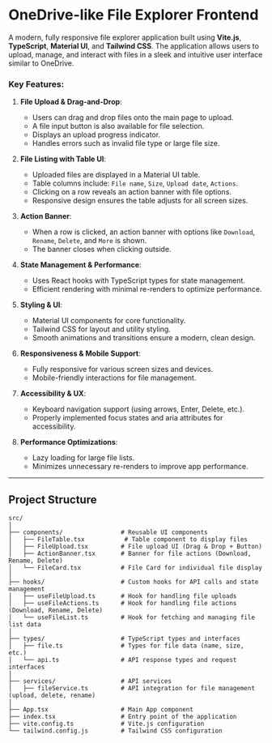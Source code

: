 # OneDrive-like File Explorer Frontend

A modern, fully responsive file explorer application built using **Vite.js**, **TypeScript**, **Material UI**, and **Tailwind CSS**. The application allows users to upload, manage, and interact with files in a sleek and intuitive user interface similar to OneDrive. 

### Key Features:
1. **File Upload & Drag-and-Drop**:
   - Users can drag and drop files onto the main page to upload.
   - A file input button is also available for file selection.
   - Displays an upload progress indicator.
   - Handles errors such as invalid file type or large file size.

2. **File Listing with Table UI**:
   - Uploaded files are displayed in a Material UI table.
   - Table columns include: `File name`, `Size`, `Upload date`, `Actions`.
   - Clicking on a row reveals an action banner with file options.
   - Responsive design ensures the table adjusts for all screen sizes.

3. **Action Banner**:
   - When a row is clicked, an action banner with options like `Download`, `Rename`, `Delete`, and `More` is shown.
   - The banner closes when clicking outside.

4. **State Management & Performance**:
   - Uses React hooks with TypeScript types for state management.
   - Efficient rendering with minimal re-renders to optimize performance.

5. **Styling & UI**:
   - Material UI components for core functionality.
   - Tailwind CSS for layout and utility styling.
   - Smooth animations and transitions ensure a modern, clean design.

6. **Responsiveness & Mobile Support**:
   - Fully responsive for various screen sizes and devices.
   - Mobile-friendly interactions for file management.

7. **Accessibility & UX**:
   - Keyboard navigation support (using arrows, Enter, Delete, etc.).
   - Properly implemented focus states and aria attributes for accessibility.

8. **Performance Optimizations**:
   - Lazy loading for large file lists.
   - Minimizes unnecessary re-renders to improve app performance.

---

## Project Structure

```plaintext
src/
│
├── components/                # Reusable UI components
│   ├── FileTable.tsx           # Table component to display files
│   ├── FileUpload.tsx         # File upload UI (Drag & Drop + Button)
│   ├── ActionBanner.tsx       # Banner for file actions (Download, Rename, Delete)
│   └── FileCard.tsx           # File Card for individual file display
│
├── hooks/                     # Custom hooks for API calls and state management
│   ├── useFileUpload.ts       # Hook for handling file uploads
│   ├── useFileActions.ts      # Hook for handling file actions (Download, Rename, Delete)
│   └── useFileList.ts         # Hook for fetching and managing file list data
│
├── types/                     # TypeScript types and interfaces
│   ├── file.ts                # Types for file data (name, size, etc.)
│   └── api.ts                 # API response types and request interfaces
│
├── services/                  # API services
│   ├── fileService.ts         # API integration for file management (upload, delete, rename)
│
├── App.tsx                    # Main App component
├── index.tsx                  # Entry point of the application
├── vite.config.ts             # Vite.js configuration
└── tailwind.config.js         # Tailwind CSS configuration
```
